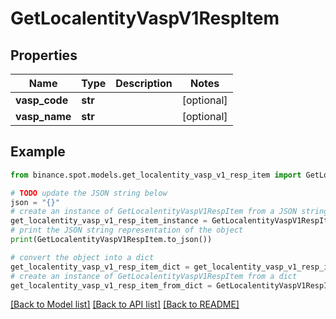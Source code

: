 # GetLocalentityVaspV1RespItem


## Properties

Name | Type | Description | Notes
------------ | ------------- | ------------- | -------------
**vasp_code** | **str** |  | [optional] 
**vasp_name** | **str** |  | [optional] 

## Example

```python
from binance.spot.models.get_localentity_vasp_v1_resp_item import GetLocalentityVaspV1RespItem

# TODO update the JSON string below
json = "{}"
# create an instance of GetLocalentityVaspV1RespItem from a JSON string
get_localentity_vasp_v1_resp_item_instance = GetLocalentityVaspV1RespItem.from_json(json)
# print the JSON string representation of the object
print(GetLocalentityVaspV1RespItem.to_json())

# convert the object into a dict
get_localentity_vasp_v1_resp_item_dict = get_localentity_vasp_v1_resp_item_instance.to_dict()
# create an instance of GetLocalentityVaspV1RespItem from a dict
get_localentity_vasp_v1_resp_item_from_dict = GetLocalentityVaspV1RespItem.from_dict(get_localentity_vasp_v1_resp_item_dict)
```
[[Back to Model list]](../README.md#documentation-for-models) [[Back to API list]](../README.md#documentation-for-api-endpoints) [[Back to README]](../README.md)


